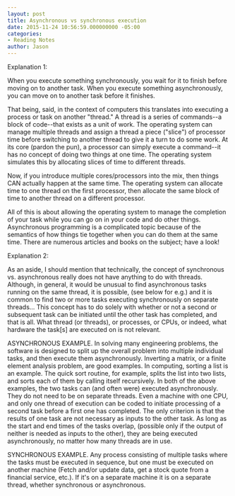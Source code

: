 ```yaml
---
layout: post
title: Asynchronous vs synchronous execution
date: 2015-11-24 10:56:59.000000000 -05:00
categories:
- Reading Notes
author: Jason
---
```

<p>Explanation 1:</p>
<p>When you execute something synchronously, you wait for it to finish before moving on to another task. When you execute something asynchronously, you can move on to another task before it finishes.</p>
<p>That being, said, in the context of computers this translates into executing a process or task on another "thread." A thread is a series of commands--a block of code--that exists as a unit of work. The operating system can manage multiple threads and assign a thread a piece ("slice") of processor time before switching to another thread to give it a turn to do some work. At its core (pardon the pun), a processor can simply execute a command--it has no concept of doing two things at one time. The operating system simulates this by allocating slices of time to different threads.</p>
<p>Now, if you introduce multiple cores/processors into the mix, then things CAN actually happen at the same time. The operating system can allocate time to one thread on the first processor, then allocate the same block of time to another thread on a different processor.</p>
<p>All of this is about allowing the operating system to manage the completion of your task while you can go on in your code and do other things. Asynchronous programming is a complicated topic because of the semantics of how things tie together when you can do them at the same time. There are numerous articles and books on the subject; have a look!</p>
<p>Explanation 2:</p>
<p>As an aside, I should mention that technically, the concept of synchronous vs. asynchronous really does not have anything to do with threads. Although, in general, it would be unusual to find asynchronous tasks running on the same thread, it is possible, (see below for e.g.) and it is common to find two or more tasks executing synchronously on separate threads... This concept has to do solely with whether or not a second or subsequent task can be initiated until the other task has completed, and that is all. What thread (or threads), or processes, or CPUs, or indeed, what hardware the task[s] are executed on is not relevant.</p>
<p>ASYNCHRONOUS EXAMPLE. In solving many engineering problems, the software is designed to split up the overall problem into multiple individual tasks, and then execute them asynchronously. Inverting a matrix, or a finite element analysis problem, are good examples. In computing, sorting a list is an example. The quick sort routine, for example, splits the list into two lists, and sorts each of them by calling itself recursively. In both of the above examples, the two tasks can (and often were) executed asynchronously. They do not need to be on separate threads. Even a machine with one CPU, and only one thread of execution can be coded to initiate processing of a second task before a first one has completed. The only criterion is that the results of one task are not necessary as inputs to the other task. As long as the start and end times of the tasks overlap, (possible only if the output of neither is needed as inputs to the other), they are being executed asynchronously, no matter how many threads are in use.</p>
<p>SYNCHRONOUS EXAMPLE. Any process consisting of multiple tasks where the tasks must be executed in sequence, but one must be executed on another machine (Fetch and/or update data, get a stock quote from a financial service, etc.). If it's on a separate machine it is on a separate thread, whether synchronous or asynchronous.</p>
